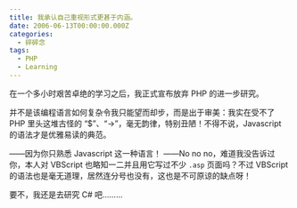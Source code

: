 ```yaml
---
title: 我承认自己重视形式更甚于内涵。
date: 2006-06-13T00:00:00.000Z
categories:
  - 碎碎念
tags:
  - PHP
  - Learning
---
```


在一个多小时艰苦卓绝的学习之后，我正式宣布放弃 PHP 的进一步研究。

并不是该编程语言如何复杂令我只能望而却步，而是出于审美：我实在受不了 PHP 里头这堆古怪的 “$”、“->”，毫无韵律，特别丑陋！不得不说，Javascript 的语法才是优雅易读的典范。

——因为你只熟悉 Javascript 这一种语言！
——No no no，难道我没告诉过你，本人对 VBScript 也略知一二并且用它写过不少 `.asp` 页面吗？不过 VBScript 的语法也是毫无道理，居然连分号也没有，这也是不可原谅的缺点呀！

要不，我还是去研究 C# 吧………
